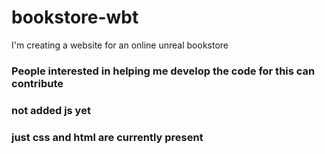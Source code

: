 # bookstore-wbt
I'm creating a website for an online unreal bookstore
### People interested in helping me develop the code for this can contribute
### not added js yet
### just css and html are currently present

